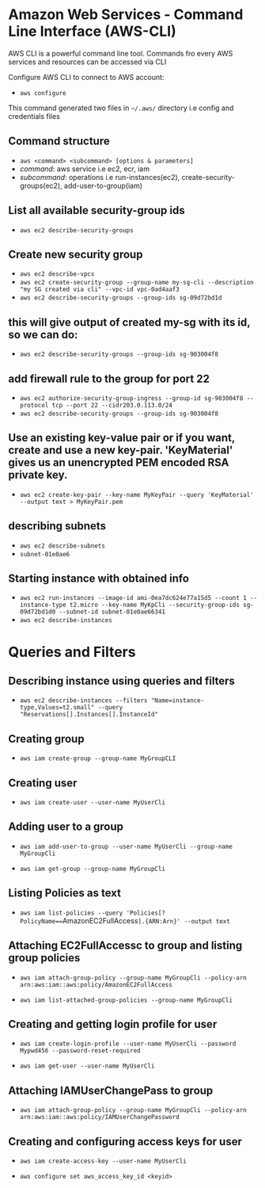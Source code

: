 # Amazon Web Services - Command Line Interface (AWS-CLI)

AWS CLI is a powerful command line tool. Commands fro every AWS services and resources can be accessed via CLI

Configure AWS CLI to connect to AWS account:

- `aws configure`

This command generated two files in `~/.aws/` directory i.e config and credentials files

## Command structure
- `aws <command> <subcommand> [options & parameters]`
- *command*: aws service i.e ec2, ecr, iam
- *subcommand*: operations i.e run-instances(ec2), create-security-groups(ec2), add-user-to-group(iam)

## List all available security-group ids

- `aws ec2 describe-security-groups`

## Create new security group
- `aws ec2 describe-vpcs`
- `aws ec2 create-security-group --group-name my-sg-cli --description "my SG created via cli" --vpc-id vpc-0ad4aaf3`
- `aws ec2 describe-security-groups --group-ids sg-09d72bd1d`

## this will give output of created my-sg with its id, so we can do:
- `aws ec2 describe-security-groups --group-ids sg-903004f8`

## add firewall rule to the group for port 22
- `aws ec2 authorize-security-group-ingress --group-id sg-903004f8 --protocol tcp --port 22 --cidr203.0.113.0/24`
- `aws ec2 describe-security-groups --group-ids sg-903004f8`

## Use an existing key-value pair or if you want, create and use a new key-pair. 'KeyMaterial' gives us an unencrypted PEM encoded RSA private key.
- `aws ec2 create-key-pair --key-name MyKeyPair --query 'KeyMaterial' --output text > MyKeyPair.pem`

## describing subnets
- `aws ec2 describe-subnets`
- `subnet-01e0ae6`

## Starting instance with obtained info
- `aws ec2 run-instances --image-id ami-0ea7dc624e77a15d5 --count 1 --instance-type t2.micro --key-name MyKpCli --security-group-ids sg-09d72bd1d0 --subnet-id subnet-01e0ae66341`
- `aws ec2 describe-instances`

# Queries and Filters
## Describing instance using queries and filters
- `aws ec2 describe-instances --filters "Name=instance-type,Values=t2.small" --query "Reservations[].Instances[].InstanceId"`

## Creating group
- `aws iam create-group --group-name MyGroupCLI`

## Creating user
- `aws iam create-user --user-name MyUserCli`

## Adding user to a group
- `aws iam add-user-to-group --user-name MyUserCli --group-name MyGroupCli`

- `aws iam get-group --group-name MyGroupCli`

## Listing Policies as text

- `aws iam list-policies --query 'Policies[?PolicyName==`AmazonEC2FullAccess`].{ARN:Arn}' --output text`

## Attaching EC2FullAccessc to group and listing group policies

- `aws iam attach-group-policy --group-name MyGroupCli --policy-arn arn:aws:iam::aws:policy/AmazonEC2FullAccess`

- `aws iam list-attached-group-policies --group-name MyGroupCli`

## Creating and getting login profile for user

- `aws iam create-login-profile --user-name MyUserCli --password Mypwd456 --password-reset-required`

- `aws iam get-user --user-name MyUserCli`

## Attaching IAMUserChangePass to group

- `aws iam attach-group-policy --group-name MyGroupCli --policy-arn arn:aws:iam::aws:policy/IAMUserChangePassword`

## Creating and configuring access keys for user

- `aws iam create-access-key --user-name MyUserCli`

- `aws configure set aws_access_key_id <keyid>`